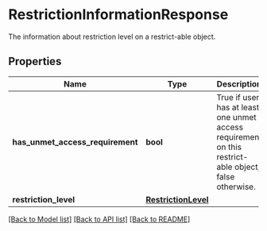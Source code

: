 # RestrictionInformationResponse

The information about restriction level on a restrict-able object.
## Properties
Name | Type | Description | Notes
------------ | ------------- | ------------- | -------------
**has_unmet_access_requirement** | **bool** | True if user has at least one unmet access requirement on this restrict-able object; false otherwise. | [optional] 
**restriction_level** | [**RestrictionLevel**](RestrictionLevel.md) |  | [optional] 

[[Back to Model list]](../README.md#documentation-for-models) [[Back to API list]](../README.md#documentation-for-api-endpoints) [[Back to README]](../README.md)


